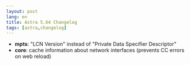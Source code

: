 ```yaml
---
layout: post
lang: en
title: Astra 5.64 Changelog
tags: [astra,changelog]
---
```


- **mpts**: "LCN Version" instead of "Private Data Specifier Descriptor"
- **core**: cache information about network interfaces (prevents CC errors on web reload)
